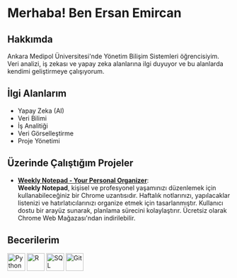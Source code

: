 # Merhaba! Ben Ersan Emircan

## Hakkımda
Ankara Medipol Üniversitesi'nde Yönetim Bilişim Sistemleri öğrencisiyim. Veri analizi, iş zekası ve yapay zeka alanlarına ilgi duyuyor ve bu alanlarda kendimi geliştirmeye çalışıyorum.

## İlgi Alanlarım
- Yapay Zeka (AI)
- Veri Bilimi
- İş Analitiği
- Veri Görselleştirme
- Proje Yönetimi

## Üzerinde Çalıştığım Projeler
- **[Weekly Notepad - Your Personal Organizer](https://chromewebstore.google.com/detail/Weekly%20Notepad%20-%20Your%20Personal%20Organizer/amjlkabkndodobbpigfahkmapmbdkdih?hl=tr&utm_source=ext_sidebar)**:  
  **Weekly Notepad**, kişisel ve profesyonel yaşamınızı düzenlemek için kullanabileceğiniz bir Chrome uzantısıdır. Haftalık notlarınızı, yapılacaklar listenizi ve hatırlatıcılarınızı organize etmek için tasarlanmıştır. Kullanıcı dostu bir arayüz sunarak, planlama sürecini kolaylaştırır. Ücretsiz olarak Chrome Web Mağazası'ndan indirilebilir.

## Becerilerim

<img src="https://cdn.jsdelivr.net/gh/devicons/devicon/icons/python/python-original.svg" alt="Python" width="40" height="40"/>
<img src="https://cdn.jsdelivr.net/gh/devicons/devicon/icons/r/r-original.svg" alt="R" width="40" height="40"/>
<img src="https://cdn.jsdelivr.net/gh/devicons/devicon/icons/mysql/mysql-original-wordmark.svg" alt="SQL" width="40" height="40"/>
<img src="https://cdn.jsdelivr.net/gh/devicons/devicon/icons/git/git-original.svg" alt="Git" width="40" height="40"/>
<img src="https://cdn.jsdelivr.net/gh/devicons/devicon/icons/github/

